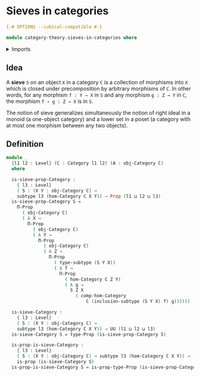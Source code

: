 # Sieves in categories

```agda
{-# OPTIONS --cubical-compatible #-}

module category-theory.sieves-in-categories where
```

<details><summary>Imports</summary>

```agda
open import category-theory.categories

open import foundation.propositions
open import foundation.subtypes
open import foundation.universe-levels
```

</details>

## Idea

A **sieve** `S` on an object `X` in a category `C` is a collection of morphisms
into `X` which is closed under precomposition by arbitrary morphisms of `C`. In
other words, for any morphism `f : Y → X` in `S` and any morphism `g : Z → Y` in
`C`, the morphism `f ∘ g : Z → X` is in `S`.

The notion of sieve generalizes simultaneously the notion of right ideal in a
monoid (a one-object category) and a lower set in a poset (a category with at
most one morphism between any two objects).

## Definition

```agda
module _
  {l1 l2 : Level} (C : Category l1 l2) (A : obj-Category C)
  where

  is-sieve-prop-Category :
    { l3 : Level}
    ( S : (X Y : obj-Category C) →
    subtype l3 (hom-Category C X Y)) → Prop (l1 ⊔ l2 ⊔ l3)
  is-sieve-prop-Category S =
    Π-Prop
      ( obj-Category C)
      ( λ X →
        Π-Prop
          ( obj-Category C)
          ( λ Y →
            Π-Prop
              ( obj-Category C)
              ( λ Z →
                Π-Prop
                  ( type-subtype (S Y X))
                  ( λ f →
                    Π-Prop
                      ( hom-Category C Z Y)
                      ( λ g →
                        S Z X
                          ( comp-hom-Category
                              C (inclusion-subtype (S Y X) f) g))))))

  is-sieve-Category :
    { l3 : Level}
    ( S : (X Y : obj-Category C) →
    subtype l3 (hom-Category C X Y)) → UU (l1 ⊔ l2 ⊔ l3)
  is-sieve-Category S = type-Prop (is-sieve-prop-Category S)

  is-prop-is-sieve-Category :
    { l3 : Level}
    ( S : (X Y : obj-Category C) → subtype l3 (hom-Category C X Y)) →
    is-prop (is-sieve-Category S)
  is-prop-is-sieve-Category S = is-prop-type-Prop (is-sieve-prop-Category S)
```
